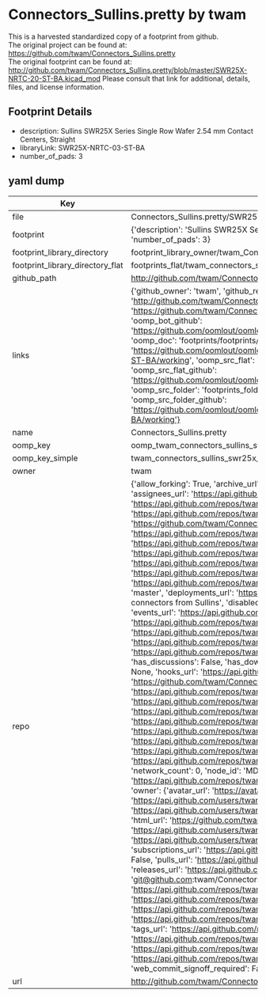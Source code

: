 # Connectors_Sullins.pretty by twam  
This is a harvested standardized copy of a footprint from github.  
The original project can be found at:  
https://github.com/twam/Connectors_Sullins.pretty  
The original footprint can be found at:
http://github.com/twam/Connectors_Sullins.pretty/blob/master/SWR25X-NRTC-20-ST-BA.kicad_mod
Please consult that link for additional, details, files, and license information.  
## Footprint Details
* description: Sullins SWR25X Series Single Row Wafer 2.54 mm Contact Centers, Straight  
* libraryLink: SWR25X-NRTC-03-ST-BA  
* number_of_pads: 3  
## yaml dump  
| Key | Value |  
| --- | --- |  
| file | Connectors_Sullins.pretty/SWR25X-NRTC-03-ST-BA.kicad_mod |  
| footprint | {'description': 'Sullins SWR25X Series Single Row Wafer 2.54 mm Contact Centers, Straight', 'libraryLink': 'SWR25X-NRTC-03-ST-BA', 'number_of_pads': 3} |  
| footprint_library_directory | footprint_library_owner/twam_Connectors_Sullins.pretty |  
| footprint_library_directory_flat | footprints_flat/twam_connectors_sullins_swr25x_nrtc_03_st_ba/working |  
| github_path | http://github.com/twam/Connectors_Sullins.pretty/blob/master/SWR25X-NRTC-03-ST-BA.kicad_mod |  
| links | {'github_owner': 'twam', 'github_repo_name': 'Connectors_Sullins.pretty', 'github_src': 'http://github.com/twam/Connectors_Sullins.pretty/blob/master/SWR25X-NRTC-20-ST-BA.kicad_mod', 'github_src_repo': 'https://github.com/twam/Connectors_Sullins.pretty', 'oomp_bot': 'footprints/twam_connectors_sullins_swr25x_nrtc_03_st_ba/working', 'oomp_bot_github': 'https://github.com/oomlout/oomlout_oomp_footprint_bot/tree/main/footprints/twam_connectors_sullins_swr25x_nrtc_03_st_ba/working', 'oomp_doc': 'footprints/footprints/twam/Connectors_Sullins/SWR25X-NRTC-03-ST-BA/working/', 'oomp_doc_github': 'https://github.com/oomlout/oomlout_oomp_footprint_doc/tree/main/footprints/footprints/twam/Connectors_Sullins/SWR25X-NRTC-03-ST-BA/working', 'oomp_src_flat': 'footprints_flat/footprints_flat/twam_connectors_sullins_swr25x_nrtc_03_st_ba/working', 'oomp_src_flat_github': 'https://github.com/oomlout/oomlout_oomp_footprint_src/tree/main/footprints_flat/twam_connectors_sullins_swr25x_nrtc_03_st_ba/working', 'oomp_src_folder': 'footprints_folder/footprints_folder/twam/Connectors_Sullins/SWR25X-NRTC-03-ST-BA/working', 'oomp_src_folder_github': 'https://github.com/oomlout/oomlout_oomp_footprint_src/tree/main/footprints_folder/twam/Connectors_Sullins/SWR25X-NRTC-03-ST-BA/working'} |  
| name | Connectors_Sullins.pretty |  
| oomp_key | oomp_twam_connectors_sullins_swr25x_nrtc_03_st_ba |  
| oomp_key_simple | twam_connectors_sullins_swr25x_nrtc_03_st_ba |  
| owner | twam |  
| repo | {'allow_forking': True, 'archive_url': 'https://api.github.com/repos/twam/Connectors_Sullins.pretty/{archive_format}{/ref}', 'archived': False, 'assignees_url': 'https://api.github.com/repos/twam/Connectors_Sullins.pretty/assignees{/user}', 'blobs_url': 'https://api.github.com/repos/twam/Connectors_Sullins.pretty/git/blobs{/sha}', 'branches_url': 'https://api.github.com/repos/twam/Connectors_Sullins.pretty/branches{/branch}', 'clone_url': 'https://github.com/twam/Connectors_Sullins.pretty.git', 'collaborators_url': 'https://api.github.com/repos/twam/Connectors_Sullins.pretty/collaborators{/collaborator}', 'comments_url': 'https://api.github.com/repos/twam/Connectors_Sullins.pretty/comments{/number}', 'commits_url': 'https://api.github.com/repos/twam/Connectors_Sullins.pretty/commits{/sha}', 'compare_url': 'https://api.github.com/repos/twam/Connectors_Sullins.pretty/compare/{base}...{head}', 'contents_url': 'https://api.github.com/repos/twam/Connectors_Sullins.pretty/contents/{+path}', 'contributors_url': 'https://api.github.com/repos/twam/Connectors_Sullins.pretty/contributors', 'created_at': '2015-11-15T10:15:29Z', 'default_branch': 'master', 'deployments_url': 'https://api.github.com/repos/twam/Connectors_Sullins.pretty/deployments', 'description': 'KiCad footprints for connectors from Sullins', 'disabled': False, 'downloads_url': 'https://api.github.com/repos/twam/Connectors_Sullins.pretty/downloads', 'events_url': 'https://api.github.com/repos/twam/Connectors_Sullins.pretty/events', 'fork': False, 'forks': 0, 'forks_count': 0, 'forks_url': 'https://api.github.com/repos/twam/Connectors_Sullins.pretty/forks', 'full_name': 'twam/Connectors_Sullins.pretty', 'git_commits_url': 'https://api.github.com/repos/twam/Connectors_Sullins.pretty/git/commits{/sha}', 'git_refs_url': 'https://api.github.com/repos/twam/Connectors_Sullins.pretty/git/refs{/sha}', 'git_tags_url': 'https://api.github.com/repos/twam/Connectors_Sullins.pretty/git/tags{/sha}', 'git_url': 'git://github.com/twam/Connectors_Sullins.pretty.git', 'has_discussions': False, 'has_downloads': True, 'has_issues': True, 'has_pages': False, 'has_projects': True, 'has_wiki': True, 'homepage': None, 'hooks_url': 'https://api.github.com/repos/twam/Connectors_Sullins.pretty/hooks', 'html_url': 'https://github.com/twam/Connectors_Sullins.pretty', 'id': 46212913, 'is_template': False, 'issue_comment_url': 'https://api.github.com/repos/twam/Connectors_Sullins.pretty/issues/comments{/number}', 'issue_events_url': 'https://api.github.com/repos/twam/Connectors_Sullins.pretty/issues/events{/number}', 'issues_url': 'https://api.github.com/repos/twam/Connectors_Sullins.pretty/issues{/number}', 'keys_url': 'https://api.github.com/repos/twam/Connectors_Sullins.pretty/keys{/key_id}', 'labels_url': 'https://api.github.com/repos/twam/Connectors_Sullins.pretty/labels{/name}', 'language': 'Python', 'languages_url': 'https://api.github.com/repos/twam/Connectors_Sullins.pretty/languages', 'license': None, 'merges_url': 'https://api.github.com/repos/twam/Connectors_Sullins.pretty/merges', 'milestones_url': 'https://api.github.com/repos/twam/Connectors_Sullins.pretty/milestones{/number}', 'mirror_url': None, 'name': 'Connectors_Sullins.pretty', 'network_count': 0, 'node_id': 'MDEwOlJlcG9zaXRvcnk0NjIxMjkxMw==', 'notifications_url': 'https://api.github.com/repos/twam/Connectors_Sullins.pretty/notifications{?since,all,participating}', 'open_issues': 0, 'open_issues_count': 0, 'owner': {'avatar_url': 'https://avatars.githubusercontent.com/u/112843?v=4', 'events_url': 'https://api.github.com/users/twam/events{/privacy}', 'followers_url': 'https://api.github.com/users/twam/followers', 'following_url': 'https://api.github.com/users/twam/following{/other_user}', 'gists_url': 'https://api.github.com/users/twam/gists{/gist_id}', 'gravatar_id': '', 'html_url': 'https://github.com/twam', 'id': 112843, 'login': 'twam', 'node_id': 'MDQ6VXNlcjExMjg0Mw==', 'organizations_url': 'https://api.github.com/users/twam/orgs', 'received_events_url': 'https://api.github.com/users/twam/received_events', 'repos_url': 'https://api.github.com/users/twam/repos', 'site_admin': False, 'starred_url': 'https://api.github.com/users/twam/starred{/owner}{/repo}', 'subscriptions_url': 'https://api.github.com/users/twam/subscriptions', 'type': 'User', 'url': 'https://api.github.com/users/twam'}, 'private': False, 'pulls_url': 'https://api.github.com/repos/twam/Connectors_Sullins.pretty/pulls{/number}', 'pushed_at': '2016-01-03T18:05:42Z', 'releases_url': 'https://api.github.com/repos/twam/Connectors_Sullins.pretty/releases{/id}', 'size': 62, 'ssh_url': 'git@github.com:twam/Connectors_Sullins.pretty.git', 'stargazers_count': 0, 'stargazers_url': 'https://api.github.com/repos/twam/Connectors_Sullins.pretty/stargazers', 'statuses_url': 'https://api.github.com/repos/twam/Connectors_Sullins.pretty/statuses/{sha}', 'subscribers_count': 3, 'subscribers_url': 'https://api.github.com/repos/twam/Connectors_Sullins.pretty/subscribers', 'subscription_url': 'https://api.github.com/repos/twam/Connectors_Sullins.pretty/subscription', 'svn_url': 'https://github.com/twam/Connectors_Sullins.pretty', 'tags_url': 'https://api.github.com/repos/twam/Connectors_Sullins.pretty/tags', 'teams_url': 'https://api.github.com/repos/twam/Connectors_Sullins.pretty/teams', 'temp_clone_token': None, 'topics': [], 'trees_url': 'https://api.github.com/repos/twam/Connectors_Sullins.pretty/git/trees{/sha}', 'updated_at': '2015-11-15T10:15:40Z', 'url': 'https://api.github.com/repos/twam/Connectors_Sullins.pretty', 'visibility': 'public', 'watchers': 0, 'watchers_count': 0, 'web_commit_signoff_required': False} |  
| url | http://github.com/twam/Connectors_Sullins.pretty |  

